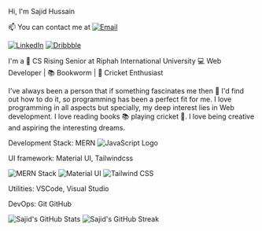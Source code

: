 
Hi, I'm Sajid Hussain 

📫 You can contact me at [![Email](https://img.shields.io/badge/Email-Contact-brightgreen?style=for-the-badge&logo=gmail)](mailto:sajidmcsbwn@gmail.com)

[![LinkedIn](https://img.shields.io/badge/LinkedIn-Connect-blue?style=for-the-badge&logo=linkedin)](https://www.linkedin.com/in/sajidhussain71/)
[![Dribbble](https://img.shields.io/badge/Dribbble-Portfolio-orange?style=for-the-badge&logo=dribbble)](https://dribbble.com/Sajidhussain1234)

I'm a 🚀 CS Rising Senior at Riphah International University 💻 Web Developer | 📚 Bookworm | 🏏 Cricket Enthusiast

I've always been a person that if something fascinates me then 🔎 I'd find out how to do it, so programming has been a perfect fit for me. I love programming in all aspects but specially, my deep interest lies in Web development. I love reading books 📚 playing cricket 🏏. I love being creative and aspiring the interesting dreams.

Development Stack: 
MERN 
![JavaScript Logo](https://raw.githubusercontent.com/Sajidhussain1234/main/images/JS-logo.svg)

UI framework:
Material UI, Tailwindcss

![MERN Stack](https://raw.githubusercontent.com/sajidhussain/mern-stack-logo/master/mern-stack-logo.svg)
![Material UI](https://material-ui.com/static/logo_raw.svg)
![Tailwind CSS](https://tailwindcss.com/_next/static/media/icon-square-512.5f6d52d7356784e267c54dbb4f63bc22.png)

Utilities:
VSCode, Visual Studio

DevOps:
Git GitHub

![Sajid's GitHub Stats](https://github-readme-stats.vercel.app/api?username=sajidhussain) ![Sajid's GitHub Streak](https://github-readme-streak-stats.herokuapp.com/?user=sajidhussain)

